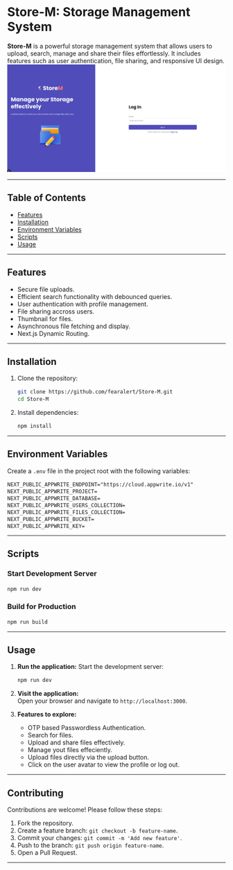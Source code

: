 # **Store-M: Storage Management System**

**Store-M** is a powerful storage management system that allows users to upload, search, manage and share their files effortlessly. It includes features such as user authentication, file sharing, and responsive UI design.
![alt text](image.png)

---

## **Table of Contents**
- [Features](#features)
- [Installation](#installation)
- [Environment Variables](#environment-variables)
- [Scripts](#scripts)
- [Usage](#usage)

---

## **Features**
- Secure file uploads.
- Efficient search functionality with debounced queries.
- User authentication with profile management.
- File sharing accross users.
- Thumbnail for files.
- Asynchronous file fetching and display.
- Next.js Dynamic Routing.

---

## **Installation**

1. Clone the repository:
   ```bash
   git clone https://github.com/fearalert/Store-M.git
   cd Store-M
   ```

2. Install dependencies:
   ```bash
   npm install
   ```

---

## **Environment Variables**

Create a `.env` file in the project root with the following variables:

```plaintext
NEXT_PUBLIC_APPWRITE_ENDPOINT="https://cloud.appwrite.io/v1"
NEXT_PUBLIC_APPWRITE_PROJECT=
NEXT_PUBLIC_APPWRITE_DATABASE=
NEXT_PUBLIC_APPWRITE_USERS_COLLECTION=
NEXT_PUBLIC_APPWRITE_FILES_COLLECTION=
NEXT_PUBLIC_APPWRITE_BUCKET=
NEXT_PUBLIC_APPWRITE_KEY=
```

---

## **Scripts**

### Start Development Server
```bash
npm run dev
```

### Build for Production
```bash
npm run build
```

---

## **Usage**

1. **Run the application:**
   Start the development server:
   ```bash
   npm run dev
   ```

2. **Visit the application:**  
   Open your browser and navigate to `http://localhost:3000`.

3. **Features to explore:**  
   - OTP based Passwordless Authentication.
   - Search for files.
   - Upload and share files effectively.
   - Manage yout files effeciently.
   - Upload files directly via the upload button.
   - Click on the user avatar to view the profile or log out.
---

## **Contributing**

Contributions are welcome! Please follow these steps:

1. Fork the repository.
2. Create a feature branch: `git checkout -b feature-name`.
3. Commit your changes: `git commit -m 'Add new feature'`.
4. Push to the branch: `git push origin feature-name`.
5. Open a Pull Request.

---